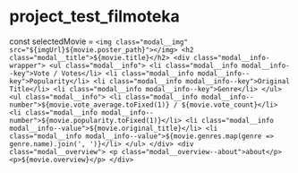 # project_test_filmoteka




const selectedMovie =
        `<img class="modal__img" src="${imgUrl}${movie.poster_path}"></img>
        <h2 class="modal__title">${movie.title}</h2>
        <div class="modal__info-wrapper">
            <ul class="modal__info">
                <li class="modal__info modal__info--key">Vote / Votes</li>
                <li class="modal__info modal__info--key">Popularity</li>
                <li class="modal__info modal__info--key">Original Title</li>
                <li class="modal__info modal__info--key">Genre</li>
            </ul>
            <ul class="modal__info">
                <li class="modal__info modal__info--number">${movie.vote_average.toFixed(1)} / ${movie.vote_count}</li>
                <li class="modal__info modal__info--number">${movie.popularity.toFixed(1)}</li>
                <li class="modal__info modal__info--value">${movie.original_title}</li>
                <li class="modal__info modal__info--value">${movie.genres.map(genre => genre.name).join(', ')}</li>
            </ul>
        </div>
            <div class="modal__overview">
                <p class="modal__overview--about">about</p>
                <p>${movie.overview}</p>
            </div>`

            